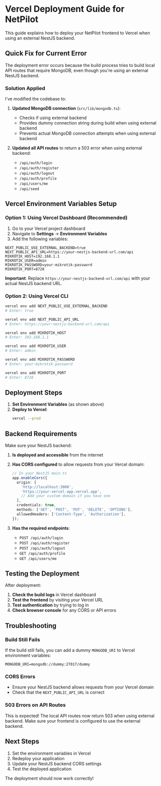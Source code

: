 # Vercel Deployment Guide for NetPilot

This guide explains how to deploy your NetPilot frontend to Vercel when using an external NestJS backend.

## Quick Fix for Current Error

The deployment error occurs because the build process tries to build local API routes that require MongoDB, even though you're using an external NestJS backend.

### Solution Applied

I've modified the codebase to:

1. **Updated MongoDB connection** (`src/lib/mongodb.ts`):
   - Checks if using external backend
   - Provides dummy connection string during build when using external backend
   - Prevents actual MongoDB connection attempts when using external backend

2. **Updated all API routes** to return a 503 error when using external backend:
   - `/api/auth/login`
   - `/api/auth/register` 
   - `/api/auth/logout`
   - `/api/auth/profile`
   - `/api/users/me`
   - `/api/seed`

## Vercel Environment Variables Setup

### Option 1: Using Vercel Dashboard (Recommended)

1. Go to your Vercel project dashboard
2. Navigate to **Settings** → **Environment Variables**
3. Add the following variables:

```
NEXT_PUBLIC_USE_EXTERNAL_BACKEND=true
NEXT_PUBLIC_API_URL=https://your-nestjs-backend-url.com/api
MIKROTIK_HOST=192.168.1.1
MIKROTIK_USER=admin
MIKROTIK_PASSWORD=your-mikrotik-password
MIKROTIK_PORT=8728
```

**Important**: Replace `https://your-nestjs-backend-url.com/api` with your actual NestJS backend URL.

### Option 2: Using Vercel CLI

```bash
vercel env add NEXT_PUBLIC_USE_EXTERNAL_BACKEND
# Enter: true

vercel env add NEXT_PUBLIC_API_URL
# Enter: https://your-nestjs-backend-url.com/api

vercel env add MIKROTIK_HOST
# Enter: 192.168.1.1

vercel env add MIKROTIK_USER
# Enter: admin

vercel env add MIKROTIK_PASSWORD
# Enter: your-mikrotik-password

vercel env add MIKROTIK_PORT
# Enter: 8728
```

## Deployment Steps

1. **Set Environment Variables** (as shown above)
2. **Deploy to Vercel**:
   ```bash
   vercel --prod
   ```

## Backend Requirements

Make sure your NestJS backend:

1. **Is deployed and accessible** from the internet
2. **Has CORS configured** to allow requests from your Vercel domain:
   ```typescript
   // In your NestJS main.ts
   app.enableCors({
     origin: [
       'http://localhost:3000',
       'https://your-vercel-app.vercel.app',
       // Add your custom domain if you have one
     ],
     credentials: true,
     methods: ['GET', 'POST', 'PUT', 'DELETE', 'OPTIONS'],
     allowedHeaders: ['Content-Type', 'Authorization'],
   });
   ```

3. **Has the required endpoints**:
   - `POST /api/auth/login`
   - `POST /api/auth/register`
   - `POST /api/auth/logout`
   - `GET /api/auth/profile`
   - `GET /api/users/me`

## Testing the Deployment

After deployment:

1. **Check the build logs** in Vercel dashboard
2. **Test the frontend** by visiting your Vercel URL
3. **Test authentication** by trying to log in
4. **Check browser console** for any CORS or API errors

## Troubleshooting

### Build Still Fails
If the build still fails, you can add a dummy `MONGODB_URI` to Vercel environment variables:
```
MONGODB_URI=mongodb://dummy:27017/dummy
```

### CORS Errors
- Ensure your NestJS backend allows requests from your Vercel domain
- Check that the `NEXT_PUBLIC_API_URL` is correct

### 503 Errors on API Routes
This is expected! The local API routes now return 503 when using external backend. Make sure your frontend is configured to use the external backend.

## Next Steps

1. Set the environment variables in Vercel
2. Redeploy your application
3. Update your NestJS backend CORS settings
4. Test the deployed application

The deployment should now work correctly!
